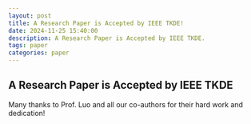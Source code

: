 ```yaml
---
layout: post
title: A Research Paper is Accepted by IEEE TKDE!
date: 2024-11-25 15:40:00
description: A Research Paper is Accepted by IEEE TKDE.
tags: paper
categories: paper
---
```


## A Research Paper is Accepted by IEEE TKDE

Many thanks to Prof. Luo and all our co-authors for their hard work and dedication!
